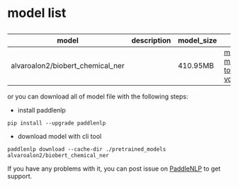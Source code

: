 #  model list

##  

| model  | description | model_size  | download         |
| --- | --- | --- | --- |
|alvaroalon2/biobert_chemical_ner|  | 410.95MB | [model_config.json](https://bj.bcebos.com/paddlenlp/models/community/alvaroalon2/biobert_chemical_ner/model_config.json)<br>[model_state.pdparams](https://bj.bcebos.com/paddlenlp/models/community/alvaroalon2/biobert_chemical_ner/model_state.pdparams)<br>[tokenizer_config.json](https://bj.bcebos.com/paddlenlp/models/community/alvaroalon2/biobert_chemical_ner/tokenizer_config.json)<br>[vocab.txt](https://bj.bcebos.com/paddlenlp/models/community/alvaroalon2/biobert_chemical_ner/vocab.txt) |

or you can download all of model file with the following steps:

* install paddlenlp

```shell
pip install --upgrade paddlenlp
```

* download model with cli tool

```shell
paddlenlp download --cache-dir ./pretrained_models alvaroalon2/biobert_chemical_ner
```

If you have any problems with it, you can post issue on [PaddleNLP](https://github.com/PaddlePaddle/PaddleNLP) to get support.
